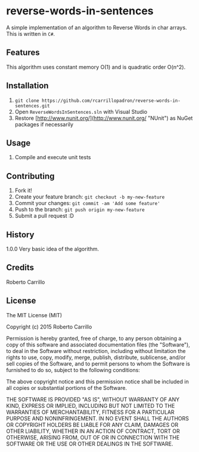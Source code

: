 # reverse-words-in-sentences

A simple implementation of an algorithm to Reverse Words in char arrays. This is written in `C#`.

## Features

This algorithm uses constant memory O(1) and is quadratic order O(n^2).

## Installation

1. `git clone https://github.com/rcarrillopadron/reverse-words-in-sentences.git`
2. Open `ReverseWordsInSentences.sln` with Visual Studio
3. Restore [http://www.nunit.org/](http://www.nunit.org/ "NUnit") as NuGet packages if necessarily 

## Usage

1. Compile and execute unit tests

## Contributing

1. Fork it!
2. Create your feature branch: `git checkout -b my-new-feature`
3. Commit your changes: `git commit -am 'Add some feature'`
4. Push to the branch: `git push origin my-new-feature`
5. Submit a pull request :D

## History

1.0.0 Very basic idea of the algorithm. 

## Credits

Roberto Carrillo

## License

The MIT License (MIT)

Copyright (c) 2015 Roberto Carrillo

Permission is hereby granted, free of charge, to any person obtaining a copy
of this software and associated documentation files (the "Software"), to deal
in the Software without restriction, including without limitation the rights
to use, copy, modify, merge, publish, distribute, sublicense, and/or sell
copies of the Software, and to permit persons to whom the Software is
furnished to do so, subject to the following conditions:

The above copyright notice and this permission notice shall be included in all
copies or substantial portions of the Software.

THE SOFTWARE IS PROVIDED "AS IS", WITHOUT WARRANTY OF ANY KIND, EXPRESS OR
IMPLIED, INCLUDING BUT NOT LIMITED TO THE WARRANTIES OF MERCHANTABILITY,
FITNESS FOR A PARTICULAR PURPOSE AND NONINFRINGEMENT. IN NO EVENT SHALL THE
AUTHORS OR COPYRIGHT HOLDERS BE LIABLE FOR ANY CLAIM, DAMAGES OR OTHER
LIABILITY, WHETHER IN AN ACTION OF CONTRACT, TORT OR OTHERWISE, ARISING FROM,
OUT OF OR IN CONNECTION WITH THE SOFTWARE OR THE USE OR OTHER DEALINGS IN THE
SOFTWARE.


